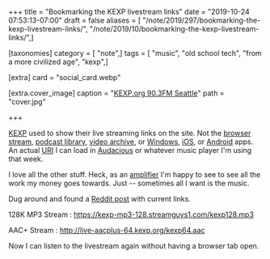 +++
title = "Bookmarking the KEXP livestream links"
date = "2019-10-24 07:53:13-07:00"
draft = false
aliases = [ "/note/2019/297/bookmarking-the-kexp-livestream-links/", "/note/2019/10/bookmarking-the-kexp-livestream-links/",]

[taxonomies]
category = [ "note",]
tags = [ "music", "old school tech", "from a more civilized age", "kexp",]

[extra]
card = "social_card.webp"

[extra.cover_image]
caption = "[KEXP.org 90.3FM Seattle](https://kexp.org)"
path = "cover.jpg"

+++

[KEXP][] used to show their live streaming links on the site. Not the [browser stream][], [podcast
library][], [video archive][], or [Windows][], [iOS][], or [Android][] apps. An actual [URI][] I can load in
[Audacious][] or whatever music player I'm using that week.

[KEXP]: https://kexp.org
[browser stream]: https://kexp.org/listen
[podcast library]: https://kexp.org/podcasts/
[video archive]: https://kexp.org/watch/
[Windows]: https://www.microsoft.com/en-us/p/kexp/9wzdncrcslz0?activetab=pivot:overviewtab
[iOS]: https://apps.apple.com/us/app/kexp-radio/id342254135
[Android]: https://play.google.com/store/apps/details?id=org.kexp.android
[URI]: https://en.wikipedia.org/wiki/Uniform_Resource_Identifier
[Audacious]: https://audacious-media-player.org/

I love all the other stuff. Heck, as an [amplifier][] I'm happy to see to see all the work my money
goes towards. Just -- sometimes all I want is the music.

[amplifier]: https://kexp.org/donate/

Dug around and found a [Reddit post][] with current links.

[Reddit post]: https://www.reddit.com/r/KEXP/comments/c9dgwg/livestream_url/

128K MP3 Stream
: https://kexp-mp3-128.streamguys1.com/kexp128.mp3

AAC+ Stream
: http://live-aacplus-64.kexp.org/kexp64.aac

Now I can listen to the livestream again without having a browser tab open.